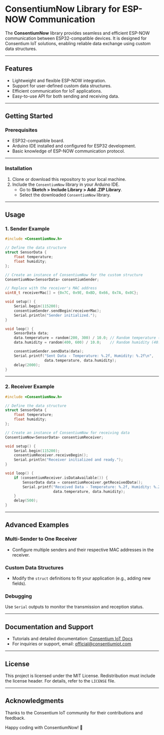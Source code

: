 # ConsentiumNow Library for ESP-NOW Communication

The **ConsentiumNow** library provides seamless and efficient ESP-NOW communication between ESP32-compatible devices. It is designed for Consentium IoT solutions, enabling reliable data exchange using custom data structures.

---

## Features

- Lightweight and flexible ESP-NOW integration.
- Support for user-defined custom data structures.
- Efficient communication for IoT applications.
- Easy-to-use API for both sending and receiving data.

---

## Getting Started

### Prerequisites

- ESP32-compatible board.
- Arduino IDE installed and configured for ESP32 development.
- Basic knowledge of ESP-NOW communication protocol.

---

### Installation

1. Clone or download this repository to your local machine.
2. Include the `ConsentiumNow` library in your Arduino IDE.
   - Go to **Sketch > Include Library > Add .ZIP Library**.
   - Select the downloaded `ConsentiumNow` library.

---

## Usage

### 1. Sender Example

```cpp
#include <ConsentiumNow.h>

// Define the data structure
struct SensorData {
    float temperature;
    float humidity;
};

// Create an instance of ConsentiumNow for the custom structure
ConsentiumNow<SensorData> consentiumSender;

// Replace with the receiver's MAC address
uint8_t receiverMac[] = {0x7C, 0x9E, 0xBD, 0x66, 0x7A, 0x0C}; 

void setup() {
    Serial.begin(115200);
    consentiumSender.sendBegin(receiverMac);
    Serial.println("Sender initialized.");
}

void loop() {
    SensorData data;
    data.temperature = random(200, 300) / 10.0; // Random temperature (20.0 - 30.0°C)
    data.humidity = random(400, 600) / 10.0;    // Random humidity (40.0 - 60.0%)

    consentiumSender.sendData(data);
    Serial.printf("Sent Data - Temperature: %.2f, Humidity: %.2f\n", 
                  data.temperature, data.humidity);
    delay(2000);
}
```

---

### 2. Receiver Example

```cpp
#include <ConsentiumNow.h>

// Define the data structure
struct SensorData {
    float temperature;
    float humidity;
};

// Create an instance of ConsentiumNow for receiving data
ConsentiumNow<SensorData> consentiumReceiver;

void setup() {
    Serial.begin(115200);
    consentiumReceiver.receiveBegin();
    Serial.println("Receiver initialized and ready.");
}

void loop() {
    if (consentiumReceiver.isDataAvailable()) {
        SensorData data = consentiumReceiver.getReceivedData();
        Serial.printf("Received Data - Temperature: %.2f, Humidity: %.2f\n", 
                      data.temperature, data.humidity);
    }
    delay(500);
}
```

---

## Advanced Examples

### Multi-Sender to One Receiver

- Configure multiple senders and their respective MAC addresses in the receiver.

### Custom Data Structures

- Modify the `struct` definitions to fit your application (e.g., adding new fields).

### Debugging

Use `Serial` outputs to monitor the transmission and reception status.

---

## Documentation and Support

- Tutorials and detailed documentation: [Consentium IoT Docs](https://docs.consentiumiot.com)
- For inquiries or support, email: [official@consentiumiot.com](mailto:official@consentiumiot.com)

---

## License

This project is licensed under the MIT License. Redistribution must include the license header. For details, refer to the `LICENSE` file.

---

## Acknowledgments

Thanks to the Consentium IoT community for their contributions and feedback.

Happy coding with ConsentiumNow! 🚀